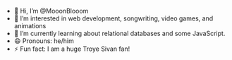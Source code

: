 - 👋 Hi, I’m @MooonBlooom
- 👀 I’m interested in web development, songwriting, video games, and animations
- 🌱 I’m currently learning about relational databases and some JavaScript.
- 😄 Pronouns: he/him
- ⚡ Fun fact: I am a huge Troye Sivan fan!

<!---
MooonBlooom/MooonBlooom is a ✨ special ✨ repository because its `README.md` (this file) appears on your GitHub profile.
You can click the Preview link to take a look at your changes.
--->
